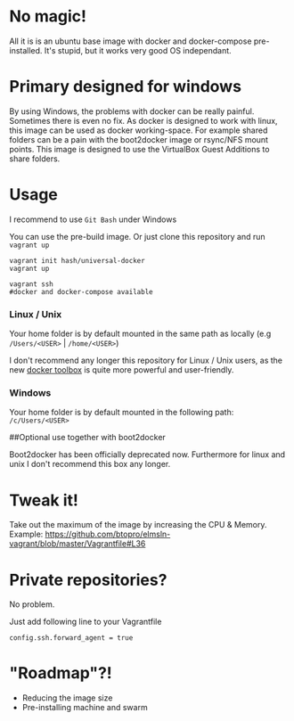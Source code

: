 # No magic!
All it is is an ubuntu base image with docker and docker-compose pre-installed. It's stupid, but it works very good OS independant.

# Primary designed for windows
By using Windows, the problems with docker can be really painful. Sometimes there is even no fix. As docker is designed to work with linux, this image can be used as docker working-space.
For example shared folders can be a pain with the boot2docker image or rsync/NFS mount points. This image is designed to use the VirtualBox Guest Additions to share folders.

# Usage
I recommend to use `Git Bash` under Windows

You can use the pre-build image. Or just clone this repository and run `vagrant up`

```
vagrant init hash/universal-docker
vagrant up

vagrant ssh
#docker and docker-compose available

```

### Linux / Unix
Your home folder is by default mounted in the same path as locally (e.g `/Users/<USER>` | `/home/<USER>`)

I don't recommend any longer this repository for Linux / Unix users, as the new [docker toolbox](https://www.docker.com/toolbox) is quite more powerful and user-friendly.

### Windows
Your home folder is by default mounted in the following path: `/c/Users/<USER>`

##Optional use together with boot2docker

Boot2docker has been officially deprecated now. Furthermore for linux and unix I don't recommend this box any longer.

# Tweak it!
Take out the maximum of the image by increasing the CPU & Memory.
Example:
https://github.com/btopro/elmsln-vagrant/blob/master/Vagrantfile#L36

# Private repositories?
No problem.

Just add following line to your Vagrantfile

```
config.ssh.forward_agent = true
```

# "Roadmap"?!

- Reducing the image size
- Pre-installing machine and swarm